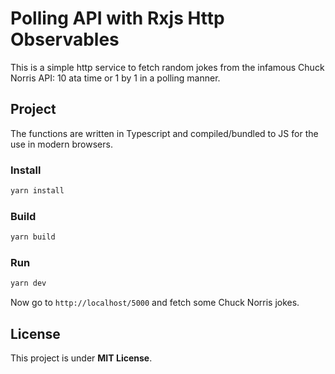 # Polling API with Rxjs Http Observables

This is a simple http service to fetch random jokes from the infamous Chuck Norris API: 10 ata time or 1 by 1 in a polling manner.

## Project

The functions are written in Typescript and compiled/bundled to JS for the use in modern browsers.

### Install

```bash
yarn install
```

### Build

```bash
yarn build
```

### Run

```bash
yarn dev
```

Now go to `http://localhost/5000` and fetch some Chuck Norris jokes.

## License

This project is under **MIT License**.